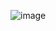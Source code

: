 ![image](https://github.com/VitaliyDolceVita/goit-hw3-scraping/assets/47143915/6cb2131f-6fb5-4922-ada7-b2515cc45325)
